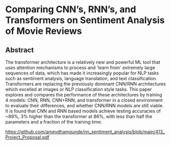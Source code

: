 # Comparing CNN’s, RNN’s, and Transformers on Sentiment Analysis of Movie Reviews

## Abstract
The transformer architecture is a relatively new and powerful ML tool that uses attention mechanisms to process and 'learn from' extremely large sequences of data, which has made it increasingly popular for NLP tasks such as sentiment analysis, language translation, and text classification. Transformers are replacing the previously dominant CNN/RNN architectures which excelled at images or NLP classification style tasks. This paper explores and compares the performance of these architectures by training 4 models: CNN, RNN, CNN+RNN, and transformer in a closed environment to evaluate their differences, and whether CNN/RNN models are still viable. It is found that CNN and RNN based models achieve testing accuracies of ~89\%, 3\% higher than the transformer at 86\%, with less than half the parameters and a fraction of the training time.

https://github.com/ameydhamgunde/nn_sentiment_analysis/blob/main/413_Project_Proposal.pdf

